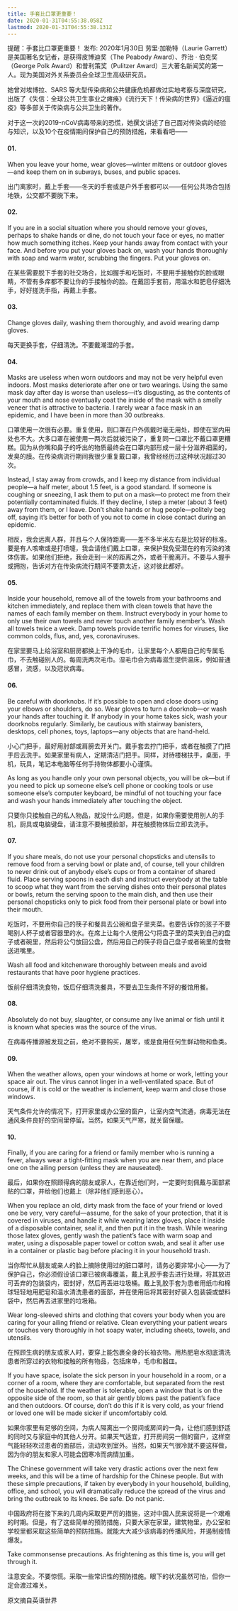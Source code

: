 ```yaml
---
title: 手套比口罩更重要！
date: 2020-01-31T04:55:38.058Z
lastmod: 2020-01-31T04:55:38.131Z
---
```

提醒：手套比口罩更重要！
发布: 2020年1月30日
劳里·加勒特（Laurie Garrett）是美国著名女记者，是获得皮博迪奖（The Peabody Award）、乔治 · 伯克奖（George Polk Award）和普利策奖（Pulitzer Award）三大著名新闻奖的第一人。现为美国对外关系委员会全球卫生高级研究员。

她曾对埃博拉、SARS 等大型传染病和公共健康危机都做过实地考察与深度研究，出版了《失信：全球公共卫生事业之瘫痪》《流行天下！传染病的世界》《逼近的瘟疫》等多部关于传染病与公共卫生的著作。

对于这一次的2019-nCoV病毒带来的恐慌，她撰文讲述了自己面对传染病的经验与知识，以及10个在疫情期间保护自己的预防措施，来看看吧——

#### 01.

When you leave your home, wear gloves—winter mittens or outdoor gloves—and keep them on in subways, buses, and public spaces.

出门离家时，戴上手套——冬天的手套或是户外手套都可以——任何公共场合包括地铁，公交都不要脱下来。

#### 02.

If you are in a social situation where you should remove your gloves, perhaps to shake hands or dine, do not touch your face or eyes, no matter how much something itches. Keep your hands away from contact with your face. And before you put your gloves back on, wash your hands thoroughly with soap and warm water, scrubbing the fingers. Put your gloves on.

在某些需要脱下手套的社交场合，比如握手和吃饭时，不要用手接触你的脸或眼睛，不管有多痒都不要让你的手接触你的脸。在戴回手套前，用温水和肥皂仔细洗手，好好搓洗手指，再戴上手套。

#### 03.

Change gloves daily, washing them thoroughly, and avoid wearing damp gloves.

每天更换手套，仔细清洗。不要戴潮湿的手套。

#### 04.

Masks are useless when worn outdoors and may not be very helpful even indoors. Most masks deteriorate after one or two wearings. Using the same mask day after day is worse than useless—it’s disgusting, as the contents of your mouth and nose eventually coat the inside of the mask with a smelly veneer that is attractive to bacteria. I rarely wear a face mask in an epidemic, and I have been in more than 30 outbreaks.

口罩使用一次很有必要。重复使用，则口罩在户外佩戴时毫无用处，即使在室内用处也不大。大多口罩在被使用一两次后就被污染了，重复同一口罩比不戴口罩更糟糕。因为从你嘴和鼻子的呼出的物质最终会在口罩内部形成一层十分滋养细菌的，发臭的膜。在传染病流行期间我很少重复戴口罩，我曾经经历过这种状况超过30次。

Instead, I stay away from crowds, and I keep my distance from individual people—a half meter, about 1.5 feet, is a good standard. If someone is coughing or sneezing, I ask them to put on a mask—to protect me from their potentially contaminated fluids. If they decline, I step a meter (about 3 feet) away from them, or I leave. Don’t shake hands or hug people—politely beg off, saying it’s better for both of you not to come in close contact during an epidemic.

相反，我会远离人群，并且与个人保持距离——差不多半米左右是比较好的标准。要是有人咳嗽或是打喷嚏，我会请他们戴上口罩，来保护我免受潜在的有污染的液体伤害。如果他们拒绝，我会走到一米的距离之外，或者干脆离开。不要与人握手或拥抱，告诉对方在传染病流行期间不要靠太近，这对彼此都好。

#### 05.

Inside your household, remove all of the towels from your bathrooms and kitchen immediately, and replace them with clean towels that have the names of each family member on them. Instruct everybody in your home to only use their own towels and never touch another family member’s. Wash all towels twice a week. Damp towels provide terrific homes for viruses, like common colds, flus, and, yes, coronaviruses.

在家里要马上给浴室和厨房都换上干净的毛巾，让家里每个人都用自己的专属毛巾，不去触碰别人的。每周洗两次毛巾。湿毛巾会为病毒滋生提供温床，例如普通感冒，流感，以及冠状病毒。

#### 06.

Be careful with doorknobs. If it’s possible to open and close doors using your elbows or shoulders, do so. Wear gloves to turn a doorknob—or wash your hands after touching it. If anybody in your home takes sick, wash your doorknobs regularly. Similarly, be cautious with stairway banisters, desktops, cell phones, toys, laptops—any objects that are hand-held.

小心门把手，最好用肘部或肩膀去开关门。戴手套去拧门把手，或者在触摸了门把手后去洗手。如果家里有病人，定期清洁门把手。同样，对待楼梯扶手，桌面，手机，玩具，笔记本电脑等任何手持物体都要小心谨慎。

As long as you handle only your own personal objects, you will be ok—but if you need to pick up someone else’s cell phone or cooking tools or use someone else’s computer keyboard, be mindful of not touching your face and wash your hands immediately after touching the object.

只要你只接触自己的私人物品，就没什么问题。但是，如果你需要使用别人的手机，厨具或电脑键盘，请注意不要触摸脸部，并在触摸物体后立即去洗手。

#### 07.

If you share meals, do not use your personal chopsticks and utensils to remove food from a serving bowl or plate and, of course, tell your children to never drink out of anybody else’s cups or from a container of shared fluid. Place serving spoons in each dish and instruct everybody at the table to scoop what they want from the serving dishes onto their personal plates or bowls, return the serving spoon to the main dish, and then use their personal chopsticks only to pick food from their personal plate or bowl into their mouth.

吃饭时，不要用你自己的筷子和餐具去公碗和盘子里夹菜。也要告诉你的孩子不要喝别人杯子或者容器里的水。在席上让每个人使用公勺将盘子里的菜夹到自己的盘子或者碗里，然后将公勺放回公盘，然后用自己的筷子将自己盘子或者碗里的食物送进嘴里。

Wash all food and kitchenware thoroughly between meals and avoid restaurants that have poor hygiene practices.

饭前仔细清洗食物，饭后仔细清洗餐具，不要去卫生条件不好的餐馆用餐。

#### 08.

Absolutely do not buy, slaughter, or consume any live animal or fish until it is known what species was the source of the virus.

在病毒传播源被发现之前，绝对不要购买，屠宰，或是食用任何生鲜动物和鱼类。

#### 09.

When the weather allows, open your windows at home or work, letting your space air out. The virus cannot linger in a well-ventilated space. But of course, if it is cold or the weather is inclement, keep warm and close those windows.

天气条件允许的情况下，打开家里或办公室的窗户，让室内空气流通，病毒无法在通风条件良好的空间里停留。当然，如果天气严寒，就关窗保暖。

#### 10.

Finally, if you are caring for a friend or family member who is running a fever, always wear a tight-fitting mask when you are near them, and place one on the ailing person (unless they are nauseated).

最后，如果你在照顾得病的朋友或家人，在靠近他们时，一定要时刻佩戴与面部紧贴的口罩，并给他们也戴上（除非他们感到恶心）。

When you replace an old, dirty mask from the face of your friend or loved one be very, very careful—assume, for the sake of your protection, that it is covered in viruses, and handle it while wearing latex gloves, place it inside of a disposable container, seal it, and then put it in the trash. While wearing those latex gloves, gently wash the patient’s face with warm soap and water, using a disposable paper towel or cotton swab, and seal it after use in a container or plastic bag before placing it in your household trash.

当你帮忙从朋友或亲人的脸上摘除使用过的脏口罩时，请务必要非常小心——为了保护自己，你必须假设该口罩已被病毒覆盖，戴上乳胶手套去进行处理，将其放进可丢弃的包装袋内，密封好，然后再丢进垃圾桶。戴上乳胶手套为患者用纸巾和棉球轻轻地用肥皂和温水清洗患者的面部，并在使用后将其密封好装入包装袋或塑料袋中，然后再丢进家里的垃圾箱。

Wear long-sleeved shirts and clothing that covers your body when you are caring for your ailing friend or relative. Clean everything your patient wears or touches very thoroughly in hot soapy water, including sheets, towels, and utensils.

在照顾生病的朋友或家人时，要穿上能包裹全身的长袖衣物。用热肥皂水彻底清洗患者所穿过的衣物和接触的所有物品，包括床单，毛巾和器皿。

If you have space, isolate the sick person in your household in a room, or a corner of a room, where they are comfortable, but separated from the rest of the household. If the weather is tolerable, open a window that is on the opposite side of the room, so that air gently blows past the patient’s face and then outdoors. Of course, don’t do this if it is very cold, as your friend or loved one will be made sicker if uncomfortably cold.

如果你家里有足够的空间，为病人隔离出一个房间或房间的一角，让他们感到舒适的同时又与家庭中的其他人分开。如果天气适宜，打开房间另一侧的窗户，这样空气能轻轻吹过患者的面部后，流动吹到室外。当然，如果天气很冷就不要这样做，因为你的朋友和家人可能会因寒冷而病情加重。

The Chinese government will take very drastic actions over the next few weeks, and this will be a time of hardship for the Chinese people. But with these simple precautions, if taken by everybody in your household, building, office, and school, you will dramatically reduce the spread of the virus and bring the outbreak to its knees. Be safe. Do not panic.

中国政府将在接下来的几周内采取更严厉的措施，这对中国人民来说将是一个艰难的时期。但是，有了这些简单的预防措施，只要大家在家里，建筑物里，办公室和学校里都采取这些简单的预防措施。就能大大减少该病毒的传播风险，并遏制疫情爆发。

Take commonsense precautions. As frightening as this time is, you will get through it.

注意安全。不要惊慌。采取一些常识性的预防措施。眼下的状况虽然可怕，但你一定会渡过难关。

原文摘自英语世界
